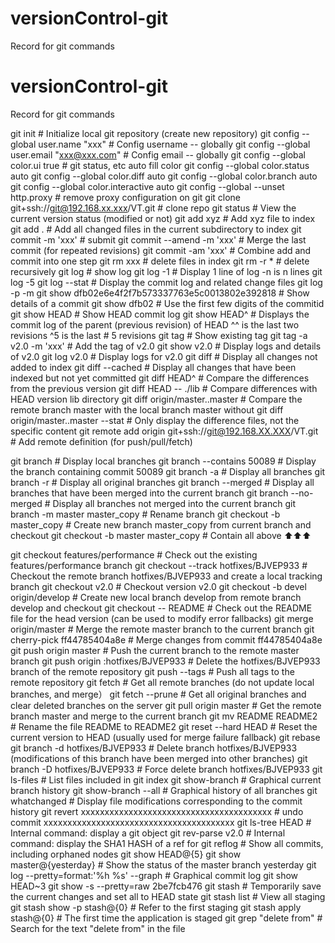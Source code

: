 # versionControl-git
Record for git commands
# versionControl-git
Record for git commands

git init                                                  # Initialize local git repository (create new repository)
git config --global user.name "xxx"                       # Config username -- globally 
git config --global user.email "xxx@xxx.com"              # Config email -- globally
git config --global color.ui true                         # git status, etc auto fill color
git config --global color.status auto
git config --global color.diff auto
git config --global color.branch auto
git config --global color.interactive auto
git config --global --unset http.proxy                    # remove  proxy configuration on git
git clone git+ssh://git@192.168.xx.xxx/VT.git             # clone repo
git status                                                # View the current version status (modified or not)
git add xyz                                               # Add xyz file to index
git add .                                                 # Add all changed files in the current subdirectory to index
git commit -m 'xxx'                                       # submit
git commit --amend -m 'xxx'                               # Merge the last commit (for repeated revisions)
git commit -am 'xxx'                                      # Combine add and commit into one step
git rm xxx                                                # delete files in index
git rm -r *                                               # delete recursively
git log                                                   # show log
git log -1                                                # Display 1 line of log -n is n lines
git log -5
git log --stat                                            # Display the commit log and related change files
git log -p -m
git show dfb02e6e4f2f7b573337763e5c0013802e392818         # Show details of a commit
git show dfb02                                            # Use the first few digits of the commitid 
git show HEAD                                             # Show HEAD commit log
git show HEAD^                                            # Displays the commit log of the parent (previous revision) of HEAD ^^ is the last two revisions ^5 is the last                                                           # 5 revisions
git tag                                                   # Show existing tag
git tag -a v2.0 -m 'xxx'                                  # Add the tag of v2.0
git show v2.0                                             # Display logs and details of v2.0
git log v2.0                                              # Display logs for v2.0
git diff                                                  # Display all changes not added to index
git diff --cached                                         # Display all changes that have been indexed but not yet committed
git diff HEAD^                                            # Compare the differences from the previous version
git diff HEAD -- ./lib                                    # Compare differences with HEAD version lib directory
git diff origin/master..master                            # Compare the remote branch master with the local branch master without
git diff origin/master..master --stat                     # Only display the difference files, not the specific content
git remote add origin git+ssh://git@192.168.XX.XXX/VT.git # Add remote definition (for push/pull/fetch)

git branch                                                # Display local branches
git branch --contains 50089                               # Display the branch containing commit 50089
git branch -a                                             # Display all branches
git branch -r                                             # Display all original branches
git branch --merged                                       # Display all branches that have been merged into the current branch
git branch --no-merged                                    # Display all branches not merged into the current branch
git branch -m master master_copy                          # Rename branch 
git checkout -b master_copy                               # Create new branch master_copy from current branch and checkout
git checkout -b master master_copy                        # Contain all above ⬆️⬆️⬆️

git checkout features/performance                         # Check out the existing features/performance branch
git checkout --track hotfixes/BJVEP933                    # Checkout the remote branch hotfixes/BJVEP933 and create a local tracking branch
git checkout v2.0                                         # Checkout version v2.0
git checkout -b devel origin/develop                      # Create new local branch develop from remote branch develop and checkout
git checkout -- README                                    # Check out the README file for the head version (can be used to modify error fallbacks)
git merge origin/master                                   # Merge the remote master branch to the current branch
git cherry-pick ff44785404a8e                             # Merge changes from commit ff44785404a8e
git push origin master                                    # Push the current branch to the remote master branch
git push origin :hotfixes/BJVEP933                        # Delete the hotfixes/BJVEP933 branch of the remote repository
git push --tags                                           # Push all tags to the remote repository
git fetch                                                 # Get all remote branches (do not update local branches, and merge）
git fetch --prune                                         # Get all original branches and clear deleted branches on the server
git pull origin master                                    # Get the remote branch master and merge to the current branch
git mv README README2                                     # Rename the file README to README2
git reset --hard HEAD                                     # Reset the current version to HEAD (usually used for merge failure fallback)
git rebase
git branch -d hotfixes/BJVEP933                           # Delete branch hotfixes/BJVEP933 (modifications of this branch have been merged into other branches)
git branch -D hotfixes/BJVEP933                           # Force delete branch hotfixes/BJVEP933
git ls-files                                              # List files included in git index
git show-branch                                           # Graphical current branch history
git show-branch --all                                     # Graphical history of all branches
git whatchanged                                           # Display file modifications corresponding to the commit history
git revert xxxxxxxxxxxxxxxxxxxxxxxxxxxxxxxxxxxxxxxx       # undo commit xxxxxxxxxxxxxxxxxxxxxxxxxxxxxxxxxxxxxxxx
git ls-tree HEAD                                          # Internal command: display a git object
git rev-parse v2.0                                        # Internal command: display the SHA1 HASH of a ref for
git reflog                                                # Show all commits, including orphaned nodes
git show HEAD@{5}
git show master@{yesterday}                               # Show the status of the master branch yesterday
git log --pretty=format:'%h %s' --graph                   # Graphical commit log
git show HEAD~3
git show -s --pretty=raw 2be7fcb476
git stash                                                 # Temporarily save the current changes and set all to HEAD state
git stash list                                            # View all staging
git stash show -p stash@{0}                               # Refer to the first staging
git stash apply stash@{0}                                 # The first time the application is staged
git grep "delete from"                                    # Search for the text "delete from" in the file

